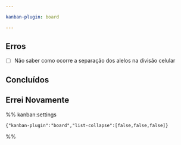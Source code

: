 ```yaml
---

kanban-plugin: board

---
```


## Erros

- [ ] Não saber como ocorre a separação dos alelos na divisão celular


## Concluídos



## Errei Novamente





%% kanban:settings
```
{"kanban-plugin":"board","list-collapse":[false,false,false]}
```
%%